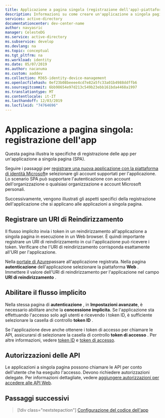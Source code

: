 ```yaml
---
title: Applicazione a pagina singola (registrazione dell'app)-piattaforma di identità Microsoft
description: Informazioni su come creare un'applicazione a singola pagina (registrazione dell'app)
services: active-directory
documentationcenter: dev-center-name
author: navyasric
manager: CelesteDG
ms.service: active-directory
ms.subservice: develop
ms.devlang: na
ms.topic: conceptual
ms.tgt_pltfrm: na
ms.workload: identity
ms.date: 05/07/2019
ms.author: nacanuma
ms.custom: aaddev
ms.collection: M365-identity-device-management
ms.openlocfilehash: 0ef23b08beeee4cd7e82a5fc33a01b4988ddffb6
ms.sourcegitcommit: 6bb98654e97d213c549b23ebb161bda4468a1997
ms.translationtype: MT
ms.contentlocale: it-IT
ms.lasthandoff: 12/03/2019
ms.locfileid: "74764696"
---
```

# <a name="single-page-application-app-registration"></a>Applicazione a pagina singola: registrazione dell'app

Questa pagina illustra le specifiche di registrazione delle app per un'applicazione a singola pagina (SPA).

Seguire i passaggi per [registrare una nuova applicazione con la piattaforma di identità Microsoft](quickstart-register-app.md)e selezionare gli account supportati per l'applicazione. Lo scenario SPA può supportare l'autenticazione con account dell'organizzazione o qualsiasi organizzazione e account Microsoft personali.

Successivamente, vengono illustrati gli aspetti specifici della registrazione dell'applicazione che si applicano alle applicazioni a singola pagina.

## <a name="register-a-redirect-uri"></a>Registrare un URI di Reindirizzamento

Il flusso implicito invia i token in un reindirizzamento all'applicazione a singola pagina in esecuzione in un Web browser. È quindi importante registrare un URI di reindirizzamento in cui l'applicazione può ricevere i token. Verificare che l'URI di reindirizzamento corrisponda esattamente all'URI per l'applicazione.

Nella [portale di Azure](https://go.microsoft.com/fwlink/?linkid=2083908)passare all'applicazione registrata. Nella pagina **autenticazione** dell'applicazione selezionare la piattaforma **Web** . Immettere il valore dell'URI di reindirizzamento per l'applicazione nel campo **URI di reindirizzamento** .

## <a name="enable-the-implicit-flow"></a>Abilitare il flusso implicito

Nella stessa pagina di **autenticazione** , in **Impostazioni avanzate**, è necessario abilitare anche la **concessione implicita**. Se l'applicazione sta effettuando l'accesso solo agli utenti e ricevendo i token ID, è sufficiente selezionare la casella di controllo **token ID** .

Se l'applicazione deve anche ottenere i token di accesso per chiamare le API, assicurarsi di selezionare la casella di controllo **token di accesso** . Per altre informazioni, vedere [token ID](./id-tokens.md) e [token di accesso](./access-tokens.md).

## <a name="api-permissions"></a>Autorizzazioni delle API

Le applicazioni a singola pagina possono chiamare le API per conto dell'utente che ha eseguito l'accesso. Devono richiedere autorizzazioni delegate. Per informazioni dettagliate, vedere [aggiungere autorizzazioni per accedere alle API Web](quickstart-configure-app-access-web-apis.md#add-permissions-to-access-web-apis).

## <a name="next-steps"></a>Passaggi successivi

> [!div class="nextstepaction"]
> [Configurazione del codice dell'app](scenario-spa-app-configuration.md)
